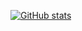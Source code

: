 [![GitHub stats](https://github-readme-stats.vercel.app/api?username=oberblastmeister)](https://github.com/anuraghazra/github-readme-stats)
